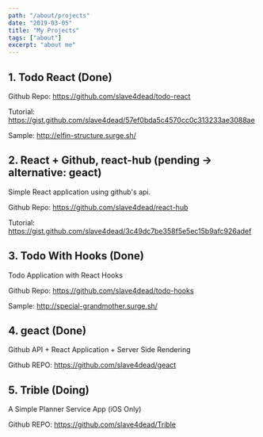 ```yaml
---
path: "/about/projects"
date: "2019-03-05"
title: "My Projects"
tags: ["about"]
excerpt: "about me"
---
```


## 1. Todo React (Done)

Github Repo: https://github.com/slave4dead/todo-react

Tutorial: https://gist.github.com/slave4dead/57ef0bda5c4570cc0c313233ae3088ae

Sample: http://elfin-structure.surge.sh/

## 2. React + Github, react-hub (pending -> alternative: geact)

Simple React application using github's api.

Github Repo: https://github.com/slave4dead/react-hub

Tutorial: https://gist.github.com/slave4dead/3c49dc7be358f5e5ec15b9afc926adef

## 3. Todo With Hooks (Done)

Todo Application with React Hooks

Github Repo: https://github.com/slave4dead/todo-hooks

Sample: http://special-grandmother.surge.sh/

## 4. geact (Done)

Github API + React Application + Server Side Rendering

Github REPO: https://github.com/slave4dead/geact

## 5. Trible (Doing)

A Simple Planner Service App (iOS Only)

Github REPO: https://github.com/slave4dead/Trible
